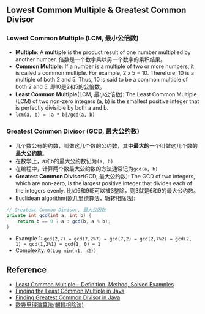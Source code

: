 
## Lowest Common Multiple & Greatest Common Divisor
### Lowest Common Multiple (LCM, 最小公倍数)
* **Multiple**: A **multiple** is the product result of one number multiplied by another number. 倍数是一个数字乘以另一个数字的乘积结果。
* **Common Multiple**: If a number is a multiple of two or more numbers, it is called a common multiple. For example, 2 x 5 = 10. Therefore, 10 is a multiple of both 2 and 5. Thus, 10 is said to be a common multiple of both 2 and 5. 即10是2和5的公倍数。
* **Least Common Multiple**(LCM, 最小公倍数): The Least Common Multiple (LCM) of two non-zero integers (a, b) is the smallest positive integer that is perfectly divisible by both a and b.
* `lcm(a, b) = |a * b|/gcd(a, b)`

### Greatest Common Divisor (GCD, 最大公约数)
* 几个数公有的约数，叫做这几个数的公约数，其中**最大的**一个叫做这几个数的**最大公约数**。
* 在数学上，a和b的最大公约数记为`(a, b)`
* 在编程中，计算两个数最大公约数的方法通常记为`gcd(a, b)`
* **Greatest Common Divisor**(GCD, 最大公约数): The GCD of two integers, which are non-zero, is the largest positive integer that divides each of the integers evenly. 比如6和9都可以被3整除，则3就是6和9的最大公约数。
* Euclidean algorithm(欧几里德算法，辗转相除法): 


```java
// Greatest Common Divisor, 最大公因数
private int gcd(int a, int b) {
    return b == 0 ? a : gcd(b, a % b);
}
```
* Example 1: `gcd(2,7) = gcd(7,2%7) = gcd(7,2) = gcd(2,7%2) = gcd(2, 1) = gcd(1,2%1) = gcd(1, 0) = 1`
* Complexity: `O(Log min(n1, n2))`

## Reference
* [Least Common Multiple – Definition, Method, Solved Examples](https://www.splashlearn.com/math-vocabulary/number-sense/least-common-multiple)
* [Finding the Least Common Multiple in Java](https://www.baeldung.com/java-least-common-multiple)
* [Finding Greatest Common Divisor in Java](https://www.baeldung.com/java-greatest-common-divisor)
* [歐幾里得演算法(輾轉相除法)](https://www.youtube.com/watch?v=fGesPF3QA1U)